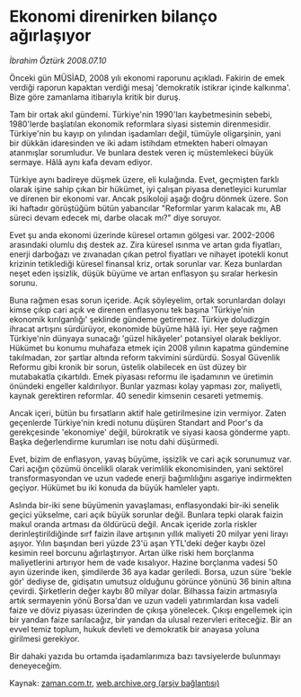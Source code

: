 # Ekonomi direnirken bilanço ağırlaşıyor

*İbrahim Öztürk 2008.07.10*

<tr><td class="metin" colspan="2" style="padding-top: 20px; padding-left: 5px; padding-right: 10px;">Önceki gün MÜSİAD, 2008 yılı ekonomi raporunu açıkladı. Fakirin de emek verdiği raporun kapaktan verdiği mesaj 'demokratik istikrar içinde kalkınma'. Bize göre zamanlama itibarıyla kritik bir duruş.</td></tr><tr><td class="metin" colspan="2" style="padding-top: 20px; padding-left: 5px; padding-right: 10px;"><p>Tam bir ortak akıl gündemi. Türkiye'nin 1990'ları kaybetmesinin sebebi, 1980'lerde başlatılan ekonomik reformlara siyasi sistemin direnmesidir. Türkiye'nin bu kayıp on yılından işadamları değil, tümüyle oligarşinin, yani bir dükkân idaresinden ve iki adam istihdam etmekten haberi olmayan atanmışlar sorumludur. Ve bunlara destek veren iç müstemlekeci büyük sermaye. Hâlâ aynı kafa devam ediyor. 
<p> Türkiye aynı badireye düşmek üzere, eli kulağında. Evet, geçmişten farklı olarak işine sahip çıkan bir hükümet, iyi çalışan piyasa denetleyici kurumlar ve direnen bir ekonomi var. Ancak psikoloji aşağı doğru dönmek üzere. Son iki haftadır görüştüğüm bütün yabancılar "Reformlar yarım kalacak mı, AB süreci devam edecek mi, darbe olacak mı?" diye soruyor. 
<p> Evet şu anda ekonomi üzerinde küresel ortamın gölgesi var. 2002-2006 arasındaki olumlu dış destek az. Zira küresel ısınma ve artan gıda fiyatları, enerji darboğazı ve zıvanadan çıkan petrol fiyatları ve nihayet ipotekli konut krizinin tetiklediği küresel finansal kriz, ortak sorunlar var. Keza bunlardan neşet eden işsizlik, düşük büyüme ve artan enflasyon şu sıralar herkesin sorunu. 
<p> Buna rağmen esas sorun içeride. Açık söyleyelim, ortak sorunlardan dolayı kimse çıkıp cari açık ve direnen enflasyonu tek başına 'Türkiye'nin ekonomik kırılganlığı' şeklinde gündeme getiremez. Türkiye doludizgin ihracat artışını sürdürüyor, ekonomide büyüme hâlâ iyi. Her şeye rağmen Türkiye'nin dünyaya sunacağı 'güzel hikâyeler' potansiyel olarak bekliyor. Hükümet bu konumu muhafaza etmek için 2008 yılının kapatma gündemine takılmadan, zor şartlar altında reform takvimini sürdürdü. Sosyal Güvenlik Reformu gibi kronik bir sorun, üstelik olabilecek en üst düzey bir mutabakatla çıkartıldı. Emek piyasası reformu ile işadamının ve üretimin önündeki engeller kaldırılıyor. Bunlar yazması kolay yapması zor, maliyetli, kaynak gerektiren reformlar. 40 senedir kimsenin cesareti yetmemiş. 
<p> Ancak içeri, bütün bu fırsatların aktif hale getirilmesine izin vermiyor. Zaten geçenlerde Türkiye'nin kredi notunu düşüren Standart and Poor's da gerekçesinde 'ekonomiye' değil, bürokratik ve siyasi kaosa gönderme yaptı. Başka değerlendirme kurumları ise notu dahi düşürmedi. 
<p> Evet, bizim de enflasyon, yavaş büyüme, işsizlik ve cari açık sorunumuz var. Cari açığın çözümü öncelikli olarak verimlilik ekonomisinden, yani sektörel transformasyondan ve uzun vadede enerji bağımlılığını asgariye indirmekten geçiyor. Hükümet bu iki konuda da büyük hamleler yaptı. 
<p> Aslında bir-iki sene büyümenin yavaşlaması, enflasyondaki bir-iki senelik geçici yükselme, cari açık büyük sorunlar değil. Bunlara tepki olarak faizin makul oranda artması da öldürücü değil. Ancak içeride zorla riskler derinleştirildiğinde sırf faizin ilave artışının yıllık maliyeti 20 milyar yeni lirayı aşıyor. Yılın başından beri yüzde 23'ü aşan YTL'deki değer kaybı özel kesimin reel borcunu ağırlaştırıyor. Artan ülke riski hem borçlanma maliyetlerini artırıyor hem de vade kısalıyor. Hazine borçlanma vadesi 50 ayın üzerinde iken, şimdilerde 36 aya kadar geriledi. Borsa, uzun süre 'bekle gör' dediyse de, gidişatın umutsuz olduğunu görünce yönünü 36 binin altına çevirdi. Şirketlerin değer kaybı 80 milyar dolar. Bilhassa faizin artmasıyla artık sermayenin yönü Borsa'dan ve uzun vadeli yatırımlardan kısa vadeli faize ve döviz piyasası üzerinden de çıkışa yönelecek. Çıkışı engellemek için bir yandan faize sarılacağız, bir yandan da ulusal rezervleri eriteceğiz. Bir an evvel temiz toplum, hukuk devleti ve demokratik bir anayasa yoluna girilmesi gerekiyor. 
<p> Bir dahaki yazıda bu ortamda işadamlarımıza bazı tavsiyelerde bulunmayı deneyeceğim.<br/></p></p></p></p></p></p></p></p></td></tr>

Kaynak: [zaman.com.tr](http://zaman.com.tr/yazar.do?yazino=712312), [web.archive.org (arşiv bağlantısı)](http://web.archive.org/web/20080828114028/http://www.zaman.com.tr:80/yazar.do?yazino=712312)
